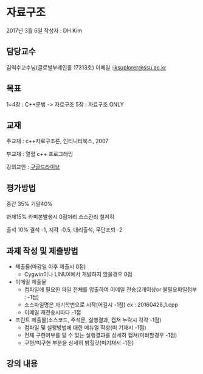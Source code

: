 # 자료구조

2017년 3월 6일
작성자 : DH Kim

## 담당교수

김익수교수님(글로벌부레인홀 17313호)
이메일 :iksuplorer@ssu.ac.kr

## 목표

1~4장 : C++문법 -> 자료구조
5장 : 자료구조 ONLY

## 교재

주교재 : c++자료구조론, 인티니티북스, 2007

부교재 : 열혈 c++ 프로그래밍

강의교안 : [구글드라이브](https://goo.gl/oO84SA)

## 평가방법
중간 35% 기말40%

과제15%
카피본발생시 0점처리
소스관리 철저히

출석 10%
결석 -1, 지각 -0.5, 대리출석, 무단조퇴 -2

## 과제 작성 및 제출방법

- 제출물(마감일 이후 제출시 0점)
  - Cygwin이나 LINUX에서 개발하지 않을경우 0점
- 이메일 제출물
  - 컴파일에 필요한 파일 전체를 압출하여 이메일 전송(2개이상or 불필요파일첨부 : -1점)
  - 소스파일명은 자기학번으로 시작(어길시 -1점)
  ex : 20160428_1.cpp
  - 이메일 재전송시마다 -1점
- 프린트 제출물(소스코드, 주석문, 실행결과, 캡쳐 누락시 각각 -1점)
  - 컴파일 및 실행방법에 대한 메뉴얼 작성(미 기재시 -1점)
  - 전체 구현여부를 알 수 있는 실행결과를 상세히 캡쳐(미비할경우 -1점)
  - 구현/미구현 부분을 상세히 밝힐것(미기재시 -1점)

## 강의 내용
